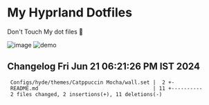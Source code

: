 # My Hyprland Dotfiles
  Don't Touch My dot files 🙂
 

  ![image](https://github.com/ALEX5402/dotfiles/assets/76860596/2fbe6020-4d76-4cf7-b052-58ff43cda405)
  ![demo](https://github.com/ALEX5402/dotfiles/assets/76860596/ff68bba7-e8da-49d3-a716-3ed3d73cfc25)

 
## Changelog Fri Jun 21 06:21:26 PM IST 2024
```
 Configs/hyde/themes/Catppuccin Mocha/wall.set |  2 +-
 README.md                                     | 11 +----------
 2 files changed, 2 insertions(+), 11 deletions(-)
```
 
